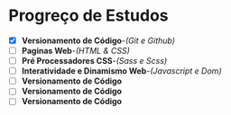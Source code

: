 <h1>Progreço de Estudos</h1>

- [x] **Versionamento de Código**-*(Git e Github)*
- [ ] **Paginas Web**-*(HTML & CSS)*
- [ ] **Pré Processadores CSS**-*(Sass e Scss)*
- [ ] **Interatividade e Dinamismo Web**-*(Javascript e Dom)*
- [ ] **Versionamento de Código** 
- [ ] **Versionamento de Código**
- [ ] **Versionamento de Código**

